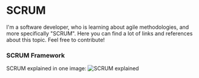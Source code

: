 # SCRUM
I'm a software developer, who is learning about agile methodologies, and more specifically "SCRUM". Here you can find a lot of links and references about this topic. Feel free to contribute!

### SCRUM Framework
SCRUM explained in one image:
![SCRUM explained](https://www.scrumalliance.org/scrum/media/ScrumAllianceMedia/PageGraphics/ScrumExplained-4-620.jpg "SCRUM framework in one image")
